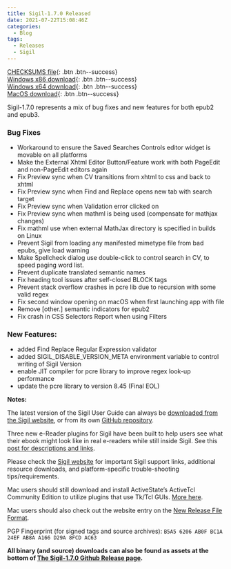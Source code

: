 ```yaml
---
title: Sigil-1.7.0 Released
date: 2021-07-22T15:08:46Z
categories:
  - Blog
tags:
  - Releases
  - Sigil
---
```


[CHECKSUMS file](https://github.com/Sigil-Ebook/Sigil/releases/download/1.7.0/Sigil-1.7.0-CHECKSUMS.sha256.txt){: .btn .btn--success}<br/>
[Windows x86 download](https://github.com/Sigil-Ebook/Sigil/releases/download/1.7.0/Sigil-1.7.0-Windows-Setup.exe){: .btn .btn--success}<br/>
[Windows x64 download](https://github.com/Sigil-Ebook/Sigil/releases/download/1.7.0/Sigil-1.7.0-Windows-x64-Setup.exe){: .btn .btn--success}<br/>
[MacOS download](https://github.com/Sigil-Ebook/Sigil/releases/download/1.7.0/Sigil.app-1.7.0-Mac.txz){: .btn .btn--success}

Sigil-1.7.0 represents a mix of bug fixes and new features for both epub2 and epub3.

### Bug Fixes

* Workaround to ensure the Saved Searches Controls editor widget is movable on all platforms
* Make the External Xhtml Editor Button/Feature work with both PageEdit and non-PageEdit editors again
* Fix Preview sync when CV transitions from xhtml to css and back to xhtml
* Fix Preview sync when Find and Replace opens new tab with search target
* Fix Preview sync when Validation error clicked on
* Fix Preview sync when mathml is being used (compensate for mathjax changes)
* Fix mathml use when external MathJax directory is specified in builds on Linux
* Prevent Sigil from loading any manifested mimetype file from bad epubs, give load warning
* Make Spellcheck dialog use double-click to control search in CV, to speed paging word list.
* Prevent duplicate translated semantic names
* Fix heading tool issues after self-closed BLOCK tags
* Prevent stack overflow crashes in pcre lib due to recursion with some valid regex
* Fix second window opening on macOS when first launching app with file
* Remove [other.] semantic indicators for epub2
* Fix crash in CSS Selectors Report when using Filters

### New Features:

* added Find Replace Regular Expression validator
* added SIGIL_DISABLE_VERSION_META environment variable to control writing of Sigil Version
* enable JIT compiler for pcre library to improve regex look-up performance
* update the pcre library to version 8.45 (Final EOL)

__Notes:__

The latest version of the Sigil User Guide can always be [downloaded from the Sigil website](https://sigil-ebook.com/sigil/guide), or from its own [GitHub repository](https://github.com/Sigil-Ebook/sigil-user-guide/releases/latest).

Three new e-Reader plugins for Sigil have been built to help users see what their ebook might look like in real e-readers while still inside Sigil. See this [post for descriptions and links](https://www.mobileread.com/forums/showthread.php?t=339678).

Please check the [Sigil website](https://sigil-ebook.com/sigil) for important Sigil support links, additional resource downloads, and platform-specific trouble-shooting tips/requirements.

Mac users should still download and install ActiveState’s ActiveTcl Community Edition to utilize plugins that use Tk/Tcl GUIs. [More here](https://sigil-ebook.com/sigil/tips/#need-to-install-activestates-active-tcl).

Mac users should also check out the website entry on the [New Release File Format](https://sigil-ebook.com/sigil/tips/#new-release-file-format-starting-with-sigil-0918).


PGP Fingerprint (for signed tags and source archives): `B5A5 6206 AB0F BC1A 24EF AB8A A166 D29A 8FCD AC63`

__All binary (and source) downloads can also be found as assets at the bottom of [The Sigil-1.7.0 Github Release page](https://github.com/Sigil-Ebook/Sigil/releases/tag/1.7.0).__

